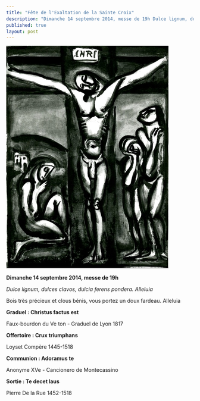 ```yaml
---
title: "Fête de l'Exaltation de la Sainte Croix"
description: "Dimanche 14 septembre 2014, messe de 19h Dulce lignum, dulces clavos, dulcia ferens pondera. Alleluia Bois très précieux et clous bénis, vous portez un doux fardeau. Alleluia Graduel : Christus factus est Faux-bourdon du Ve ton - Graduel de Lyon 1817..."
published: true
layout: post
---
```



![](/images/2014-09-21-christ-en-croix-g-rouault.jpg)

**Dimanche 14 septembre 2014, messe de 19h**

*Dulce lignum, dulces clavos, dulcia ferens pondera. Alleluia*

Bois très précieux et clous bénis, vous portez un doux fardeau. Alleluia

**Graduel : Christus factus est**

Faux-bourdon du Ve ton - Graduel de Lyon 1817

**Offertoire : Crux triumphans**

Loyset Compère 1445-1518

**Communion : Adoramus te**

Anonyme XVe - Cancionero de Montecassino

**Sortie : Te decet laus**

Pierre De la Rue 1452-1518